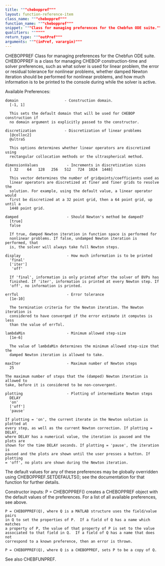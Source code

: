 ```yaml
---
title: """cheboppref"""
layout: function-reference-item
class_name: """cheboppref"""
function_name: """cheboppref"""
snippet: """Class for managing preferences for the Chebfun ODE suite."""
qualifiers: """"""
return_type: """outPref"""
arguments: """(inPref, varargin)"""
---
```


 CHEBOPPREF   Class for managing preferences for the Chebfun ODE suite.
    CHEBOPPREF is a class for managing CHEBOP construction-time and solver
    preferences, such as what solver is used for linear problem, the error or
    residual tolerance for nonlinear problems, whether damped Newton iteration
    should be performed for nonlinear problems, and how much information is to
    be printed to the console during while the solver is active. 
 
  Available Preferences:
 
    domain                     - Construction domain.
      [-1, 1]
 
      This sets the default domain that will be used for CHEBOP construction if
      no domain argument is explicitly passed to the constructor.
 
    discretization             - Discretization of linear problems
      [@colloc2]
      @ultraS
 
      This options determines whether linear operators are discretized using
      rectangular collocation methods or the ultraspherical method.
 
    dimensionValues             - Increments in discretization sizes
      [ 32    64   128   256   512   724  1024  1448]
 
      This vector determines the number of gridpoints/coefficients used as
      linear operators are discretized at finer and finer grids to resolve the
      solution. For example, using the default value, a linear operator would
      first be discretized at a 32 point grid, then a 64 point grid, up until a
      1448 point grid.
   
    damped                      - Should Newton's method be damped?
      [true]
      false
 
      If true, damped Newton iteration in function space is performed for
      nonlinear problems. If false, undamped Newton iteration is performed, that
      is, the solver will always take full Newton steps.
 
    display                     - How much information is to be printed
      'final'
      ['iter']
       'off'
 
      If 'final', information is only printed after the solver of BVPs has
      finished. If 'iter', information is printed at every Newton step. If
      'off', no information is printed.
 
    errTol                      - Error tolerance
      [1e-10]
 
      The termination criteria for the Newton iteration. The Newton iteration is
      considered to have converged if the error estimate it computes is less
      than the value of errTol.
 
    lambdaMin                   - Minimum allowed step-size
      [1e-6]
 
      The value of lambdaMin determines the minimum allowed step-size that the
      damped Newton iteration is allowed to take.
 
    maxIter                     - Maximum number of Newton steps
      25
 
    The maximum number of steps that the (damped) Newton iteration is allowed to
    take, before it is considered to be non-convergent.
 
    plotting                    - Plotting of intermediate Newton steps
      DELAY
      'on'
      ['off']
      'pause'
 
    If plotting = 'on', the current iterate in the Newton solution is plotted at
    every step, as well as the current Newton correction. If plotting = DELAY,
    where DELAY has a numerical value, the iteration is paused and the plots are
    shown for the time DELAY seconds. If plotting = 'pause', the iteration is
    paused and the plots are shown until the user presses a button. If plotting
    = 'off', no plots are shown during the Newton iteration.
 
  The default values for any of these preferences may be globally overridden
  using CHEBOPPREF.SETDEFAULTS(); see the documentation for that function for
  further details.
 
  Constructor inputs:
    P = CHEBOPPREF() creates a CHEBOPPREF object with the default values of the
    preferences.  For a list of all available preferences, see above.
 
    P = CHEBOPPREF(Q), where Q is a MATLAB structure uses the field/value pairs
    in Q to set the properties of P.  If a field of Q has a name which matches
    a property of P, the value of that property of P is set to the value
    associated to that field in Q.  If a field of Q has a name that does not
    correspond to a known preference, then an error is thrown.
 
    P = CHEBOPPREF(Q), where Q is a CHEBOPPREF, sets P to be a copy of Q.
 
  See also CHEBFUNPREF.
